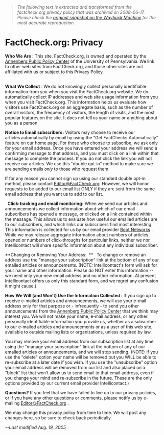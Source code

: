 > *The following text is extracted and transformed from the factcheck.org privacy policy that was archived on 2008-06-17. Please check the [original snapshot on the Wayback Machine](https://web.archive.org/web/20080617115217id_/http%3A//www.factcheck.org/privacy) for the most accurate reproduction.*

# FactCheck.org: Privacy

**Who We Are** : This site, FactCheck.org, is owned and operated by the [Annenberg Public Policy Center](http://www.appcpenn.org/) of the University of Pennsylvania. We link to other web sites from FactCheck.org, and those other sites are not affiliated with us or subject to this Privacy Policy.  
 

**What We Collect** : We do not knowingly collect personally identifiable information from you when you visit the FactCheck.org website. We do automatically collect IP addresses and web site usage information from you when you visit FactCheck.org. This information helps us evaluate how visitors use FactCheck.org on an aggregate basis, such as the number of overall visitors, the frequency of visitors, the length of visits, and the most popular features on the site. It does not tell us your name or anything about you as a person.

**Notice to Email subscribers:** Visitors may choose to receive our articles automatically by email by using the "Get FactChecks Automatically" feature on our home page. For those who choose to subscribe, we ask only for your email address. Once you have entered your address we will send a confirming message to that address, and you must click on a link within that message to complete the process. If you do not click the link you will not receive our articles. We use this "double opt-in" method to make sure we are sending emails _only_ to those who request them.

If for any reason you cannot sign up using our standard double opt-in method, please contact [Editor@FactCheck.org](mailto:Editor@FactCheck.org). However, we will honor requests to be added to our email list ONLY if they are sent from the same email address that you want us to add to our list.

  **Click-tracking and email monitoring:** When we send our articles and announcements we collect information about which of our email subscribers has opened a message, or clicked on a link contained within the message. This allows us to evaluate how useful our emailed articles are to our subscribers, and which links our subscribers find most interesting. This information is collected for us by our email provider [Boot Networks](http://www.bootnetworks.com/) . While we may release aggregate information about numbers of articles opened or numbers of click-throughs for particular links, neither we nor Intellicontact will share specific information about any individual subscriber.

**Changing or Removing Your Address:  **   To change or remove an address use the "manage your subscription" link at the bottom of any of our emailed articles or announcements. (NOTE: Intellicontact's form will ask for your name and other information. Please do NOT enter this information -- we need only your new email address and no other information. At present Intellicontact offers us only this standard form, and we regret any confusion it might cause.)

**How We Will (and Won’t) Use the Information Collected** : If you sign up to receive e-mailed articles and announcements, we will use your e-mail address only for that purpose or - infrequently - to send you other announcements from the [Annenberg Public Policy Center](http://www.appcpenn.org/) that we think may interest you. We will not make your name, e-mail address, or any other personally identifiable information you provide us, whether as a subscriber to our e-mailed articles and announcements or as a user of this web site, available to outside mailing lists or organizations, unless required by law.

You may remove your email address from our subscription list at any time using the "manage your subscription" link at the bottom of any of our emailed articles or announcements, and we will stop sending. (NOTE: If you use the "delete" option your name will be removed but you WILL be able to re-subscribe at a later date if you wish. If you use the "unsubscribe" option your email address will be removed from our list and also placed on a "block" list that won't allow us to send email to that email address, even if you change your mind and re-subscribe in the future. These are the only options provided by our current email provider Intellicontact.) 

**Questions?** If you feel that we have failed to live up to our privacy policies, or if you have any other questions or comments, please notify us by e-mailing [Editor@FactCheck.org](mailto:Editor@FactCheck.org) .

We may change this privacy policy from time to time. We will post any changes here, so be sure to check back periodically.

_\--Last modified Aug. 19, 2005_
